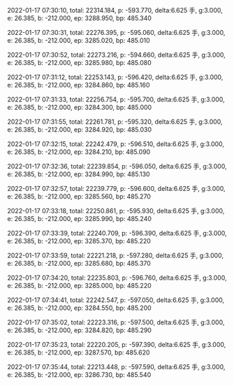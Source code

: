 2022-01-17 07:30:10, total: 22314.184, p: -593.770, delta:6.625 手, g:3.000, e: 26.385, b: -212.000, ep: 3288.950, bp: 485.340

2022-01-17 07:30:31, total: 22276.395, p: -595.060, delta:6.625 手, g:3.000, e: 26.385, b: -212.000, ep: 3285.020, bp: 485.010

2022-01-17 07:30:52, total: 22273.216, p: -594.660, delta:6.625 手, g:3.000, e: 26.385, b: -212.000, ep: 3285.980, bp: 485.080

2022-01-17 07:31:12, total: 22253.143, p: -596.420, delta:6.625 手, g:3.000, e: 26.385, b: -212.000, ep: 3284.860, bp: 485.160

2022-01-17 07:31:33, total: 22256.754, p: -595.700, delta:6.625 手, g:3.000, e: 26.385, b: -212.000, ep: 3284.300, bp: 485.000

2022-01-17 07:31:55, total: 22261.781, p: -595.320, delta:6.625 手, g:3.000, e: 26.385, b: -212.000, ep: 3284.920, bp: 485.030

2022-01-17 07:32:15, total: 22242.479, p: -596.510, delta:6.625 手, g:3.000, e: 26.385, b: -212.000, ep: 3284.210, bp: 485.090

2022-01-17 07:32:36, total: 22239.854, p: -596.050, delta:6.625 手, g:3.000, e: 26.385, b: -212.000, ep: 3284.990, bp: 485.130

2022-01-17 07:32:57, total: 22239.779, p: -596.600, delta:6.625 手, g:3.000, e: 26.385, b: -212.000, ep: 3285.560, bp: 485.270

2022-01-17 07:33:18, total: 22250.861, p: -595.930, delta:6.625 手, g:3.000, e: 26.385, b: -212.000, ep: 3285.990, bp: 485.240

2022-01-17 07:33:39, total: 22240.709, p: -596.390, delta:6.625 手, g:3.000, e: 26.385, b: -212.000, ep: 3285.370, bp: 485.220

2022-01-17 07:33:59, total: 22221.218, p: -597.280, delta:6.625 手, g:3.000, e: 26.385, b: -212.000, ep: 3285.680, bp: 485.370

2022-01-17 07:34:20, total: 22235.803, p: -596.760, delta:6.625 手, g:3.000, e: 26.385, b: -212.000, ep: 3285.000, bp: 485.220

2022-01-17 07:34:41, total: 22242.547, p: -597.050, delta:6.625 手, g:3.000, e: 26.385, b: -212.000, ep: 3284.550, bp: 485.200

2022-01-17 07:35:02, total: 22223.316, p: -597.500, delta:6.625 手, g:3.000, e: 26.385, b: -212.000, ep: 3284.820, bp: 485.290

2022-01-17 07:35:23, total: 22220.205, p: -597.390, delta:6.625 手, g:3.000, e: 26.385, b: -212.000, ep: 3287.570, bp: 485.620

2022-01-17 07:35:44, total: 22213.448, p: -597.590, delta:6.625 手, g:3.000, e: 26.385, b: -212.000, ep: 3286.730, bp: 485.540